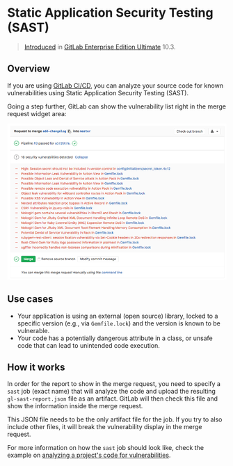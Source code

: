 # Static Application Security Testing (SAST)

> [Introduced][ee-3775] in [GitLab Enterprise Edition Ultimate][ee] 10.3.

## Overview

If you are using [GitLab CI/CD][ci], you can analyze your source code for known
vulnerabilities using Static Application Security Testing (SAST).

Going a step further, GitLab can show the vulnerability list right in the merge
request widget area:

![SAST Widget](img/sast.png)

## Use cases

- Your application is using an external (open source) library, locked to a
  specific version (e.g., via `Gemfile.lock`) and the version is known to be
  vulnerable.
- Your code has a potentially dangerous attribute in a class, or unsafe code
  that can lead to unintended code execution.

## How it works

In order for the report to show in the merge request, you need to specify a
`sast` job (exact name) that will analyze the code and upload the resulting
`gl-sast-report.json` file as an artifact. GitLab will then check this file and
show the information inside the merge request.

This JSON file needs to be the only artifact file for the job. If you try
to also include other files, it will break the vulnerability display in the
merge request.

For more information on how the `sast` job should look like, check the
example on [analyzing a project's code for vulnerabilities][cc-docs].

[ee-3775]: https://gitlab.com/gitlab-org/gitlab-ee/issues/3775
[ee]: https://about.gitlab.com/gitlab-ee/
[ci]: ../../../ci/README.md
[cc-docs]: ../../../ci/examples/sast.md

